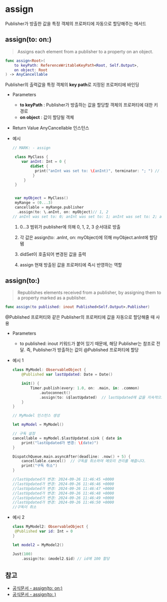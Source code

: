 # assign

Publisher가 방출한 값을 특정 객체의 프로퍼티에 자동으로 할당해주는 메서드

## assign(to: on:)

> Assigns each element from a publisher to a property on an object.

```swift
func assign<Root>(
    to keyPath: ReferenceWritableKeyPath<Root, Self.Output>,
    on object: Root
) -> AnyCancellable
```

Publisher의 출력값을 특정 객체의 **key path**로 지정된 프로퍼티에 바인딩

- Parameters

  - **to keyPath** : Publisher가 방출하는 값을 할당할 객체의 프로퍼티에 대한 키 경로
    <br/>
  - **on object** : 값이 할당될 객체
    <br/>

- Return Value
  AnyCancellable 인스턴스
  <br/>

- 예시

  ```swift
  // MARK: - assign

   class MyClass {
      var anInt: Int = 0 {
          didSet {
            print("anInt was set to: \(anInt)", terminator: "; ") // 2
           }
       }
   }


   var myObject = MyClass()
   myRange = (0...3)
   cancellable = myRange.publisher
    .assign(to: \.anInt, on: myObject)// 1, 2
  // anInt was set to: 0; anInt was set to: 1; anInt was set to: 2; anInt was set to: 3;
  ```

  1.  0...3 범위가 publisher에 의해 0, 1, 2, 3 순서대로 방출
      <br/>

  2.  각 값은 assign(to: \.anInt, on: myObject)에 의해 myObject.anInt에 할당 됌
      <br/>

  3.  didSet이 호출되어 변경된 값을 출력
      <br/>

  4.  assign 현재 방출된 값을 프로퍼티에 즉시 반영하는 역할

## assign(to:)

> Republishes elements received from a publisher, by assigning them to a property marked as a publisher.

```swift
func assign(to published: inout Published<Self.Output>.Publisher)
```

@Published 프로퍼티와 같은 Publisher의 프로퍼티에 값을 자동으로 할당해줄 때 사용

- Parameters

  - to published: inout 키워드가 붙어 있기 때문에, 해당 Publisher는 참조로 전달. 즉, Publisher가 방출하는 값이 @Published 프로퍼티에 할당
    <br/>

- 예시 1

  ```swift
  class MyModel: ObservableObject {
      @Published var lastUpdated: Date = Date()

      init() {
          Timer.publish(every: 1.0, on: .main, in: .common)
              .autoconnect()
              .assign(to: &$lastUpdated)  // lastUpdated에 값을 지속적으로 할당
      }
  }

  // MyModel 인스턴스 생성

  let myModel = MyModel()

  // 구독 설정
  cancellable = myModel.$lastUpdated.sink { date in
      print("lastUpdated가 변경: \(date)")
  }

  DispatchQueue.main.asyncAfter(deadline: .now() + 5) {
      cancellable.cancel()  // 구독을 취소하여 메모리 관리를 해줍니다.
      print("구독 취소")
  }

  //lastUpdated가 변경: 2024-09-26 11:46:45 +0000
  //lastUpdated가 변경: 2024-09-26 11:46:46 +0000
  //lastUpdated가 변경: 2024-09-26 11:46:47 +0000
  //lastUpdated가 변경: 2024-09-26 11:46:48 +0000
  //lastUpdated가 변경: 2024-09-26 11:46:49 +0000
  //lastUpdated가 변경: 2024-09-26 11:46:50 +0000
  //구독이 취소
  ```

- 예시 2

  ```swift
  class MyModel2: ObservableObject {
   @Published var id: Int = 0
  }

  let model2 = MyModel2()

  Just(100)
      .assign(to: &model2.$id) // id에 100 할당
  ```

## 참고

- [공식문서 - assign(to: on:)](<https://developer.apple.com/documentation/combine/publisher/assign(to:on:)>)
- [공식문서 - assign(to: )](<https://developer.apple.com/documentation/combine/publisher/assign(to:)>)
